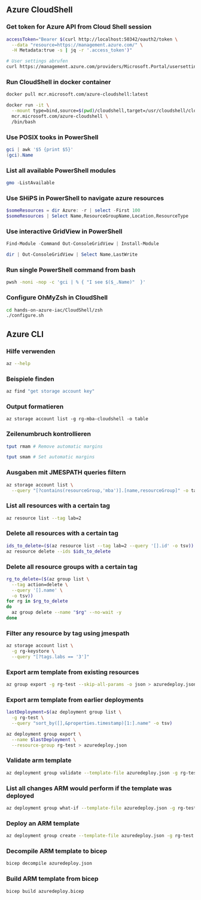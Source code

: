 
## Azure CloudShell

### Get token for Azure API from Cloud Shell session


```bash
accessToken="Bearer $(curl http://localhost:50342/oauth2/token \
  --data "resource=https://management.azure.com/" \
  -H Metadata:true -s | jq -r '.access_token')"

# User settings abrufen
curl https://management.azure.com/providers/Microsoft.Portal/usersettings/cloudconsole?api-version=2017-12-01-preview -H Authorization:"$accessToken" -s | jq
```

### Run CloudShell in docker container

```bash
docker pull mcr.microsoft.com/azure-cloudshell:latest

docker run -it \
  --mount type=bind,source=$(pwd)/cloudshell,target=/usr/cloudshell/cloudshell \
  mcr.microsoft.com/azure-cloudshell \
  /bin/bash
```

### Use POSIX tooks in PowerShell

```powershell
gci | awk '$5 {print $5}'
(gci).Name
```

### List all available PowerShell modules

```powershell
gmo -ListAvailable
```

### Use SHiPS in PowerShell to navigate azure resources

```powershell
$someResources = dir Azure: -r | select -First 100
$someResources | Select Name,ResourceGroupName,Location,ResourceType
```

### Use interactive GridView in PowerShell

```powershell
Find-Module -Command Out-ConsoleGridView | Install-Module

dir | Out-ConsoleGridView | Select Name,LastWrite
```

### Run single PowerShell command from bash

```bash
pwsh -noni -nop -c 'gci | % { "I see $($_.Name)"  }'
```

### Configure OhMyZsh in CloudShell

```bash
cd hands-on-azure-iac/CloudShell/zsh
./configure.sh
```

## Azure CLI

### Hilfe verwenden

```bash
az --help   
```

### Beispiele finden

```bash
az find "get storage account key"
```

### Output formatieren

```
az storage account list -g rg-mba-cloudshell -o table
```

### Zeilenumbruch kontrollieren

```bash
tput rmam # Remove automatic margins

tput smam # Set automatic margins
```

### Ausgaben mit JMESPATH queries filtern

```bash
az storage account list \
  --query "[?contains(resourceGroup,'mba')].[name,resourceGroup]" -o table"
```

### List all resources with a certain tag

```bash
az resource list --tag lab=2
```

### Delete all resources with a certain tag

```bash
ids_to_delete=($(az resource list --tag lab=2 --query '[].id' -o tsv))
az resource delete --ids $ids_to_delete
```

### Delete all resource groups with a certain tag

```bash
rg_to_delete=($(az group list \
  --tag action=delete \
  --query '[].name' \
  -o tsv))
for rg in $rg_to_delete
do 
  az group delete --name "$rg" --no-wait -y
done
```

### Filter any resource by tag using jmespath

```bash
az storage account list \
  -g rg-keystore \
  --query "[?tags.labs == '3']"
```
### Export arm template from existing resources

```bash
az group export -g rg-test --skip-all-params -o json > azuredeploy.json
```

### Export arm template from earlier deployments


```bash
lastDeployment=$(az deployment group list \
  -g rg-test \
  --query "sort_by([],&properties.timestamp)[1:].name" -o tsv)

az deployment group export \
  --name $lastDeployment \
  --resource-group rg-test > azuredeploy.json
```

### Validate arm template

```bash
az deployment group validate --template-file azuredeploy.json -g rg-test  
```

### List all changes ARM would perform if the template was deployed

```bash
az deployment group what-if --template-file azuredeploy.json -g rg-test  
```

### Deploy an ARM template

```bash
az deployment group create --template-file azuredeploy.json -g rg-test 
```

### Decompile ARM template to bicep

```bash
bicep decompile azuredeploy.json
```

### Build ARM template from bicep

```bash
bicep build azuredeploy.bicep
```